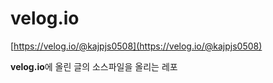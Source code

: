 # velog.io
[https://velog.io/@kajpjs0508](https://velog.io/@kajpjs0508)

**velog.io**에 올린 글의 소스파일을 올리는 레포
